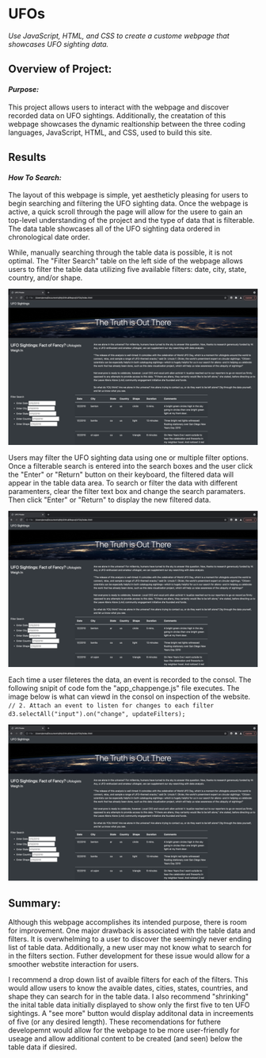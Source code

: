 # **UFOs**
*Use JavaScript, HTML, and CSS to create a custome webpage that showcases UFO sighting data.*


## Overview of Project:

#### *Purpose:*
This project allows users to interact with the webpage and discover recorded data on UFO sightings. Additionally, the creatation of this webpage showcases the dynamic realtionship between the three coding languages, JavaScript, HTML, and CSS, used to build this site. 


## Results 

#### *How To Search:*
The layout of this webpage is simple, yet aestheticly pleasing for users to begin searching and filtering the UFO sighting data. Once the webpage is active, a quick scroll through the page will allow for the usere to gain an top-level understanding of the project and the type of data that is filterable. The data table showcases all of the UFO sighting data ordered in chronological date order. 

While, manually searching through the table data is possible, it is not optimal. The "Filter Search" table on the left side of the webpage allows users to filter the table data utilizing five available filters: date, city, state, country, and/or shape.

![UFO_index_landing page_overview](UFO_index_landingpage.png)

Users may filter the UFO sighting data using one or multiple filter options. Once a filterable search is entered into the search boxes and the user click the "Enter" or "Return" button on their keyboard, the filtered data will appear in the table data area. To search or filter the data with different paramenters, clear the filter text box and change the search paramaters. Then click "Enter" or "Return" to display the new filtered data. 

![UFO_data_filter](UFO_index_landingpage.png)

Each time a user fileteres the data, an event is recorded to the consol. The following snipit of code fom the "app_chappenge.js" file executes. The image below is what can viewd in the consol on inspection of the website. 
``  
  // 2. Attach an event to listen for changes to each filter
  d3.selectAll("input").on("change", updateFilters);
``

![UFO_consol_target_search_recorded](UFO_index_landingpage.png)

## Summary:

Although this webpage accomplishes its intended purpose, there is room for improvement. One major drawback is associated with the table data and filters. It is overwhelming to a user to discover the seemingly never ending list of table data. Additionally, a new user may not know what to search for in the filters section. Futher development for these issue would allow for a smoother webstite interaction for users. 

I recommend a drop down list of avaible filters for each of the filters. This would allow users to know the avaible dates, cities, states, countries, and shape they can search for in the table data. I also recommend "shrinking" the inital table data initially displayed to show only the first five to ten UFO sightings. A "see more" button would display additonal data in increements of five (or any desired length). These recomendations for futhere developemnt would allow for the webpage to be more user-friendly for useage and allow additional content to be created (and seen) below the table data if diesired.

